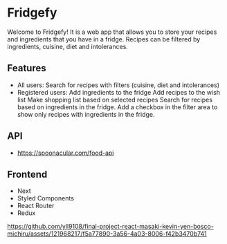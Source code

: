 # Fridgefy

Welcome to Fridgefy!
It is a web app that allows you to store your recipes and ingredients that you have in a fridge.
Recipes can be filtered by ingredients, cuisine, diet and intolerances.

## Features

 - All users: Search for recipes with filters (cuisine, diet and intolerances)
 - Registered users:
   Add ingredients to the fridge
   Add recipes to the wish list
   Make shopping list based on selected recipes
   Search for recipes based on ingredients in the fridge. Add a checkbox in the filter area to show only recipes with ingredients in the fridge.

## API

- https://spoonacular.com/food-api

## Frontend

- Next
- Styled Components 
- React Router
- Redux

https://github.com/yll9108/final-project-react-masaki-kevin-yen-bosco-michiru/assets/121968217/f5a77890-3a56-4a03-8006-f42b3470b741
